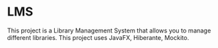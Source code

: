 # LMS
This project is a Library Management System that allows you to manage different libraries.
This project uses JavaFX, Hiberante, Mockito.
